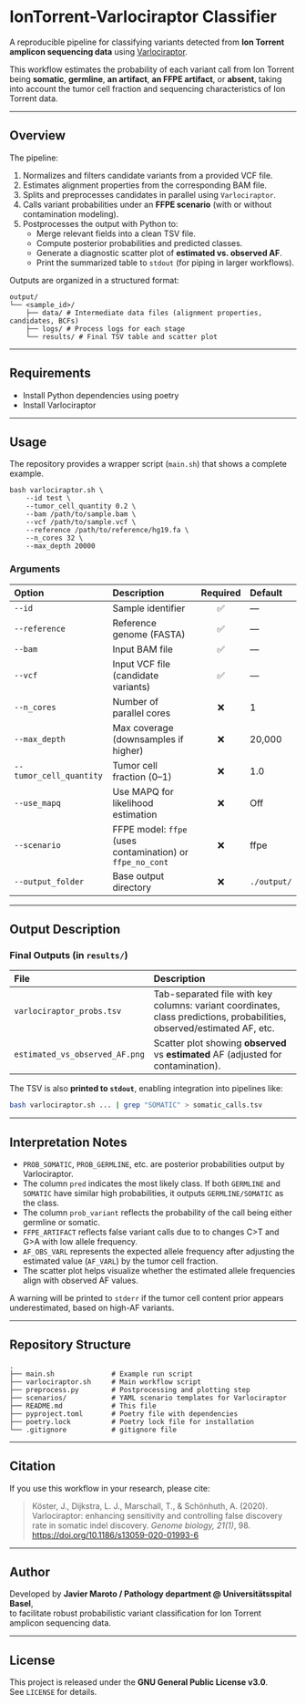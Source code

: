 # IonTorrent-Varlociraptor Classifier

A reproducible pipeline for classifying variants detected from **Ion Torrent amplicon sequencing data** using [Varlociraptor](https://varlociraptor.github.io/).

This workflow estimates the probability of each variant call from Ion Torrent being **somatic**, **germline**, **an artifact**, **an FFPE artifact**, or **absent**, taking into account the tumor cell fraction and sequencing characteristics of Ion Torrent data.

---

## Overview

The pipeline:

1. Normalizes and filters candidate variants from a provided VCF file.  
2. Estimates alignment properties from the corresponding BAM file.  
3. Splits and preprocesses candidates in parallel using `Varlociraptor`.  
4. Calls variant probabilities under an **FFPE scenario** (with or without contamination modeling).  
5. Postprocesses the output with Python to:
   - Merge relevant fields into a clean TSV file.
   - Compute posterior probabilities and predicted classes.
   - Generate a diagnostic scatter plot of **estimated vs. observed AF**.
   - Print the summarized table to `stdout` (for piping in larger workflows).

Outputs are organized in a structured format:

```
output/
└── <sample_id>/
    ├── data/ # Intermediate data files (alignment properties, candidates, BCFs)
    ├── logs/ # Process logs for each stage
    └── results/ # Final TSV table and scatter plot
```

---

## Requirements

* Install Python dependencies using poetry
* Install Varlociraptor

---

## Usage

The repository provides a wrapper script (`main.sh`) that shows a complete example.

```
bash varlociraptor.sh \
    --id test \
    --tumor_cell_quantity 0.2 \
    --bam /path/to/sample.bam \
    --vcf /path/to/sample.vcf \
    --reference /path/to/reference/hg19.fa \
    --n_cores 32 \
    --max_depth 20000
```

### Arguments

| Option | Description | Required | Default |
|:--------|:-------------|:----------:|:---------|
| `--id` | Sample identifier | ✅ | — |
| `--reference` | Reference genome (FASTA) | ✅ | — |
| `--bam` | Input BAM file | ✅ | — |
| `--vcf` | Input VCF file (candidate variants) | ✅ | — |
| `--n_cores` | Number of parallel cores | ❌ | 1 |
| `--max_depth` | Max coverage (downsamples if higher) | ❌ | 20,000 |
| `--tumor_cell_quantity` | Tumor cell fraction (0–1) | ❌ | 1.0 |
| `--use_mapq` | Use MAPQ for likelihood estimation | ❌ | Off |
| `--scenario` | FFPE model: `ffpe` (uses contamination) or `ffpe_no_cont` | ❌ | ffpe |
| `--output_folder` | Base output directory | ❌ | `./output/` |

---

## Output Description

### Final Outputs (in `results/`)

| File | Description |
|:------|:-------------|
| `varlociraptor_probs.tsv` | Tab-separated file with key columns: variant coordinates, class predictions, probabilities, observed/estimated AF, etc. |
| `estimated_vs_observed_AF.png` | Scatter plot showing **observed** vs **estimated** AF (adjusted for contamination). |

The TSV is also **printed to `stdout`**, enabling integration into pipelines like:

```bash
bash varlociraptor.sh ... | grep "SOMATIC" > somatic_calls.tsv
```

---

## Interpretation Notes

- `PROB_SOMATIC`, `PROB_GERMLINE`, etc. are posterior probabilities output by Varlociraptor.
- The column `pred` indicates the most likely class. If both `GERMLINE` and `SOMATIC` have similar high probabilities, it outputs `GERMLINE/SOMATIC` as the class.
- The column `prob_variant` reflects the probability of the call being either germline or somatic.
- `FFPE_ARTIFACT` reflects false variant calls due to to changes C>T and G>A with low allele frequency.
- `AF_OBS_VARL` represents the expected allele frequency after adjusting the estimated value (`AF_VARL`) by the tumor cell fraction.
- The scatter plot helps visualize whether the estimated allele frequencies align with observed AF values.

A warning will be printed to `stderr` if the tumor cell content prior appears underestimated, based on high-AF variants.

---

## Repository Structure

```
.
├── main.sh              # Example run script
├── varlociraptor.sh     # Main workflow script
├── preprocess.py        # Postprocessing and plotting step
├── scenarios/           # YAML scenario templates for Varlociraptor
├── README.md            # This file
├── pyproject.toml       # Poetry file with dependencies
├── poetry.lock          # Poetry lock file for installation
└── .gitignore           # gitignore file
```

---

## Citation

If you use this workflow in your research, please cite:

> Köster, J., Dijkstra, L. J., Marschall, T., & Schönhuth, A. (2020). Varlociraptor: enhancing sensitivity and controlling false discovery rate in somatic indel discovery. *Genome biology, 21(1)*, 98. https://doi.org/10.1186/s13059-020-01993-6

---

## Author

Developed by **Javier Maroto / Pathology department @ Universitätsspital Basel**,  
to facilitate robust probabilistic variant classification for Ion Torrent amplicon sequencing data.

---

## License

This project is released under the **GNU General Public License v3.0**.  
See `LICENSE` for details.
